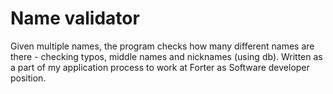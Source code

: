 # Name validator
Given multiple names, the program checks how many different names are there - checking typos, middle names and nicknames (using db).
Written as a part of my application process to work at Forter as Software developer position.
